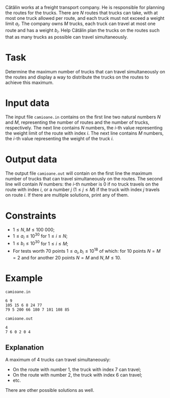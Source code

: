 Cătălin works at a freight transport company. He is responsible for planning the routes for the trucks. There are $N$ routes that trucks can take, with at most one truck allowed per route, and each truck must not exceed a weight limit $a_i$. The company owns $M$ trucks, each truck can travel at most one route and has a weight $b_i$. Help Cătălin plan the trucks on the routes such that as many trucks as possible can travel simultaneously.

# Task
Determine the maximum number of trucks that can travel simultaneously on the routes and display a way to distribute the trucks on the routes to achieve this maximum.

# Input data
The input file `camioane.in` contains on the first line two natural numbers $N$ and $M$, representing the number of routes and the number of trucks, respectively. The next line contains $N$ numbers, the $i$-th value representing the weight limit of the route with index $i$. The next line contains $M$ numbers, the $i$-th value representing the weight of the truck $i$.

# Output data
The output file `camioane.out` will contain on the first line the maximum number of trucks that can travel simultaneously on the routes. The second line will contain $N$ numbers: the $i$-th number is $0$ if no truck travels on the route with index $i$, or a number $j$ ($1 \leq j \leq M$) if the truck with index $j$ travels on route $i$. If there are multiple solutions, print any of them.

# Constraints
* $1 \leq N, M \leq 100\ 000$;
* $1 \leq a_i \leq 10^{30}$ for $1 \leq i \leq N$;
* $1 \leq b_i \leq 10^{30}$ for $1 \leq i \leq M$;
* For tests worth $70$ points $1 \leq a_i, b_i \leq 10^{18}$ of which: for $10$ points $N = M = 2$ and for another $20$ points $N = M$ and $N, M \leq 10$.

# Example

`camioane.in`
```
6 9
105 15 6 8 24 77
79 5 200 66 180 7 101 108 85
```

`camioane.out`
```
4
7 6 0 2 0 4
```

## Explanation
A maximum of $4$ trucks can travel simultaneously:
- On the route with number $1$, the truck with index $7$ can travel;
- On the route with number $2$, the truck with index $6$ can travel;
- etc.

There are other possible solutions as well.